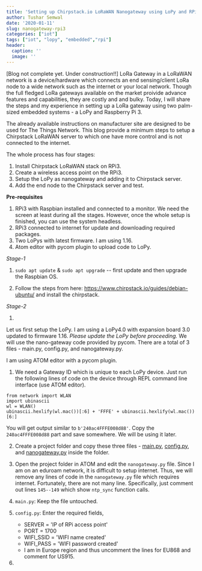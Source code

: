 ```yaml
---
title: 'Setting up Chirpstack.io LoRaWAN Nanogateway using LoPy and RPi3'
author: Tushar Semwal
date: '2020-01-11'
slug: nanogateway-rpi3
categories: ["iot"]
tags: ["iot", "lopy", "embedded","rpi"]
header:
  caption: ''
  image: ''
---
```

[Blog not complete yet. Under construction!!]
LoRa Gateway in a LoRaWAN network is a device/hardware which connects an end sensing/client LoRa node to a wide network such as the internet or your local network. Though the full fledged LoRa gateways available on the market proivide advance features and capabilities, they are costly and and bulky. Today, I will share the steps and my experience in setting up a LoRa gateway using two palm-sized embedded systems - a LoPy and Raspberry Pi 3. 

The already available instructions on manufacturer site are designed to be used for The Things Network. This blog provide a minimum steps to setup a Chirpstack LoRaWAN server to which one have more control and is not connected to the internet. 

The whole process has four stages:

1. Install Chirpstack LoRaWAN stack on RPi3.
2. Create a wireless access point on the RPi3.
3. Setup the LoPy as nanogateway and adding it to Chirpstack server.
4. Add the end node to the Chirpstack server and test.

__Pre-requisites__

1. RPi3 with Raspbian installed and connected to a monitor. We need the screen at least during all the stages. However, once the whole setup is finished, you can use the system headless.
2. RPi3 connected to internet for update and downloading required packages.
3. Two LoPys with latest firmware. I am using 1.16.
4. Atom editor with pycom plugin to upload code to LoPy.

_Stage-1_

1. `sudo apt update` & `sudo apt upgrade` -- first update and then upgrade the Raspbian OS.

2. Follow the steps from here: https://www.chirpstack.io/guides/debian-ubuntu/ and install the chirpstack.

_Stage-2_

1. 

Let us first setup the LoPy. I am using a LoPy4.0 with expansion board 3.0 updated to firmware 1.16. _Please update the LoPy before proceeding._ We will use the nano-gateway code provided by pycom. There are a total of 3 files - main.py, config.py, and nanogateway.py.

I am using ATOM editor with a pycom plugin.

1. We need a Gateway ID which is unique to each LoPy device. Just run the following lines of code on the device through REPL command line interface (use ATOM editor).
```
from network import WLAN
import ubinascii
wl = WLAN()
ubinascii.hexlify(wl.mac())[:6] + 'FFFE' + ubinascii.hexlify(wl.mac())[6:]
```
You will get output similar to `b'240ac4FFFE008d88'`. Copy the `240ac4FFFE008d88` part and save somewhere. We will be using it later.

2. Create a project folder and copy these three files - [main.py](https://github.com/pycom/pycom-libraries/blob/master/examples/lorawan-nano-gateway/main.py), [config.py](https://github.com/pycom/pycom-libraries/blob/master/examples/lorawan-nano-gateway/config.py), and [nanogateway.py](https://github.com/pycom/pycom-libraries/blob/master/examples/lorawan-nano-gateway/nanogateway.py) inside the folder.

3. Open the project folder in ATOM and edit the `nanogateway.py` file. Since I am on an eduroam network, it is difficult to setup internet. Thus, we will remove any lines of code in the `nanogateway.py` file which requires internet. Fortunately, there are not many line. Specifically, just comment out lines `145--149` which show `ntp_sync` function calls. 

4. `main.py`: Keep the file untouched.

5. `config.py`: Enter the required fields,
	- SERVER = 'IP of RPi access point'
	- PORT = 1700
	- WIFI_SSID = 'WIFI name created'
	- WIFI_PASS = 'WIFI password created'
	- I am in Europe region and thus uncomment the lines for EU868 and comment for US915.

6. 







